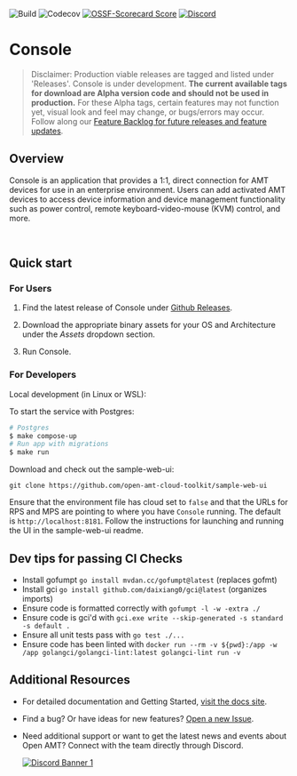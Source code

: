 ![Build](https://img.shields.io/github/actions/workflow/status/open-amt-cloud-toolkit/console/ci.yml?style=for-the-badge&label=Build&logo=github)
![Codecov](https://img.shields.io/codecov/c/github/open-amt-cloud-toolkit/console?style=for-the-badge&logo=codecov)
[![OSSF-Scorecard Score](https://img.shields.io/ossf-scorecard/github.com/open-amt-cloud-toolkit/console?style=for-the-badge&label=OSSF%20Score)](https://api.securityscorecards.dev/projects/github.com/open-amt-cloud-toolkit/console)
[![Discord](https://img.shields.io/discord/1063200098680582154?style=for-the-badge&label=Discord&logo=discord&logoColor=white&labelColor=%235865F2&link=https%3A%2F%2Fdiscord.gg%2FDKHeUNEWVH)](https://discord.gg/DKHeUNEWVH)
# Console


> Disclaimer: Production viable releases are tagged and listed under 'Releases'. Console is under development. **The current available tags for download are Alpha version code and should not be used in production.** For these Alpha tags, certain features may not function yet, visual look and feel may change, or bugs/errors may occur. Follow along our [Feature Backlog for future releases and feature updates](https://github.com/orgs/open-amt-cloud-toolkit/projects/10).

## Overview

Console is an application that provides a 1:1, direct connection for AMT devices for use in an enterprise environment. Users can add activated AMT devices to access device information and device management functionality such as power control, remote keyboard-video-mouse (KVM) control, and more.

<!-- <br><br> -->

<!-- **For detailed documentation** about Getting Started or other features of the Open AMT Cloud Toolkit, see the [docs](https://open-amt-cloud-toolkit.github.io/docs). -->

<br>

## Quick start 

### For Users

1. Find the latest release of Console under [Github Releases](https://github.com/open-amt-cloud-toolkit/console/releases/latest).

2. Download the appropriate binary assets for your OS and Architecture under the *Assets* dropdown section.

3. Run Console.

### For Developers

Local development (in Linux or WSL):

To start the service with Postgres: 

```sh
# Postgres
$ make compose-up
# Run app with migrations
$ make run
```

Download and check out the sample-web-ui:
```
git clone https://github.com/open-amt-cloud-toolkit/sample-web-ui
```

Ensure that the environment file has cloud set to `false` and that the URLs for RPS and MPS are pointing to where you have `Console` running. The default is `http://localhost:8181`. Follow the instructions for launching and running the UI in the sample-web-ui readme.






## Dev tips for passing CI Checks

- Install gofumpt `go install mvdan.cc/gofumpt@latest` (replaces gofmt)
- Install gci `go install github.com/daixiang0/gci@latest` (organizes imports)
- Ensure code is formatted correctly with `gofumpt -l -w -extra ./`
- Ensure code is gci'd with `gci.exe write --skip-generated -s standard -s default .`
- Ensure all unit tests pass with `go test ./...`
- Ensure code has been linted with `docker run --rm -v ${pwd}:/app -w /app golangci/golangci-lint:latest golangci-lint run -v`


## Additional Resources

- For detailed documentation and Getting Started, [visit the docs site](https://open-amt-cloud-toolkit.github.io/docs).

<!-- - Looking to contribute? [Find more information here about contribution guidelines and practices](.\CONTRIBUTING.md). -->

- Find a bug? Or have ideas for new features? [Open a new Issue](https://github.com/open-amt-cloud-toolkit/console/issues).

- Need additional support or want to get the latest news and events about Open AMT? Connect with the team directly through Discord.

    [![Discord Banner 1](https://discordapp.com/api/guilds/1063200098680582154/widget.png?style=banner2)](https://discord.gg/DKHeUNEWVH)
